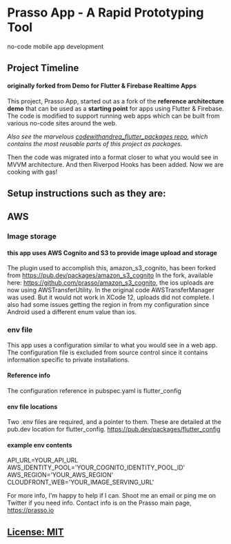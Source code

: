 # Prasso App - A Rapid Prototyping Tool

no-code mobile app development

## Project Timeline
#### originally forked from  Demo for Flutter & Firebase Realtime Apps

This project, Prasso App, started out as a fork of the **reference architecture demo** that can be used as a **starting point** for apps using Flutter & Firebase. The code is modified to support running web apps which can be built from various no-code sites around the web.

*Also see the marvelous [codewithandrea_flutter_packages repo](https://github.com/bizz84/codewithandrea_flutter_packages), which contains the most reusable parts of this project as packages.*

Then the code was migrated into a format closer to what you would see in MVVM architecture. And then Riverpod Hooks has been added.
Now we are cooking with gas!

## Setup instructions such as they are:

## AWS
### Image storage
#### this app uses AWS Cognito and S3 to provide image upload and storage
The plugin used to accomplish this, amazon_s3_cognito, has been forked from https://pub.dev/packages/amazon_s3_cognito
In the fork, available here: https://github.com/prasso/amazon_s3_cognito, the ios uploads are now using AWSTransferUtility. In the original code AWSTransferManager was used. But it would not work in XCode 12, uploads did not complete. I also had some issues getting the region in from my configuration since Android used a different enum value than ios.

### env file
This app uses a configuration similar to what you would see in a web app. The configuration file is excluded from source control since it contains information specific to private installations.
#### Reference info
The configuration reference in pubspec.yaml is
flutter_config
#### env file locations
Two .env files are required, and a pointer to them. These are detailed at the pub.dev location for flutter_config. https://pub.dev/packages/flutter_config
#### example env contents
API_URL=YOUR_API_URL
AWS_IDENTITY_POOL='YOUR_COGNITO_IDENTITY_POOL_ID'
AWS_REGION='YOUR_AWS_REGION'
CLOUDFRONT_WEB='YOUR_IMAGE_SERVING_URL'

For more info, I'm happy to help if I can. Shoot me an email or ping me on Twitter if you need info. Contact info is on the Prasso main page, https://prasso.io

## [License: MIT](LICENSE.md)
